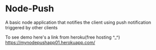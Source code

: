 # Node-Push
A basic node application that notifies the client using push notification triggered by other clients

To see demo here's a link from heroku(free hosting ^_^)
https://mynodepushapp01.herokuapp.com/

